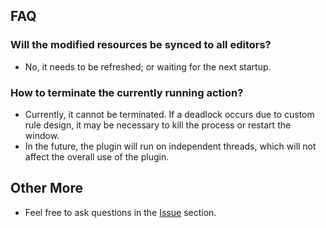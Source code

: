 ## FAQ


### Will the modified resources be synced to all editors?
- No, it needs to be refreshed; or waiting for the next startup.

### How to terminate the currently running action?
- Currently, it cannot be terminated. If a deadlock occurs due to custom rule design, it may be necessary to kill the process or restart the window.
- In the future, the plugin will run on independent threads, which will not affect the overall use of the plugin.

## Other More
- Feel free to ask questions in the [Issue](https://github.com/wszgrcy/code-recycle/issues) section.
